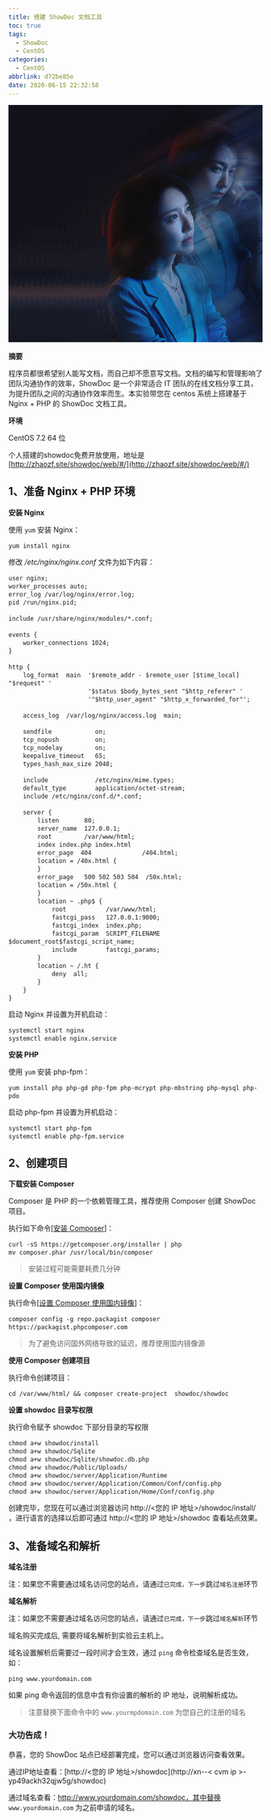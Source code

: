 ```yaml
---
title: 搭建 ShowDoc 文档工具
toc: true
tags:
  - ShowDoc
  - CentOS
categories:
  - CentOS
abbrlink: d72be85e
date: 2020-06-15 22:32:58
---
```




![](/assets/blogImg/202006151712.jpg)



**摘要**


程序员都很希望别人能写文档，而自己却不愿意写文档。文档的编写和管理影响了团队沟通协作的效率，ShowDoc 是一个非常适合 IT 团队的在线文档分享工具，为提升团队之间的沟通协作效率而生。本实验带您在 centos 系统上搭建基于 Nginx + PHP 的 ShowDoc 文档工具。



**环境**

CentOS 7.2 64 位

个人搭建的showdoc免费开放使用，地址是[http://zhaozf.site/showdoc/web/#/](http://zhaozf.site/showdoc/web/#/)
<!--more-->





## 1、准备 Nginx + PHP 环境

 **安装 Nginx**

使用 `yum` 安装 Nginx：

```
yum install nginx
```

修改 */etc/nginx/nginx.conf* 文件为如下内容：

```
user nginx;
worker_processes auto;
error_log /var/log/nginx/error.log;
pid /run/nginx.pid;

include /usr/share/nginx/modules/*.conf;

events {
    worker_connections 1024;
}

http {
    log_format  main  '$remote_addr - $remote_user [$time_local] "$request" '
                      '$status $body_bytes_sent "$http_referer" '
                      '"$http_user_agent" "$http_x_forwarded_for"';

    access_log  /var/log/nginx/access.log  main;

    sendfile            on;
    tcp_nopush          on;
    tcp_nodelay         on;
    keepalive_timeout   65;
    types_hash_max_size 2048;

    include             /etc/nginx/mime.types;
    default_type        application/octet-stream;
    include /etc/nginx/conf.d/*.conf;

    server {
        listen       80;
        server_name  127.0.0.1;
        root         /var/www/html;
        index index.php index.html
        error_page  404              /404.html;
        location = /40x.html {
        }
        error_page   500 502 503 504  /50x.html;
        location = /50x.html {
        }
        location ~ .php$ {
            root           /var/www/html;
            fastcgi_pass   127.0.0.1:9000;
            fastcgi_index  index.php;
            fastcgi_param  SCRIPT_FILENAME  $document_root$fastcgi_script_name;
            include        fastcgi_params;
        }
        location ~ /.ht {
            deny  all;
        }
    }
}
```

启动 Nginx 并设置为开机启动：

```
systemctl start nginx
systemctl enable nginx.service
```

 **安装 PHP**

使用 `yum` 安装 php-fpm：

```
yum install php php-gd php-fpm php-mcrypt php-mbstring php-mysql php-pdo
```

启动 php-fpm 并设置为开机启动：

```
systemctl start php-fpm
systemctl enable php-fpm.service
```

## 2、创建项目

**下载安装 Composer**

Composer 是 PHP 的一个依赖管理工具，推荐使用 Composer 创建 ShowDoc 项目。

执行如下命令[[安装 Composer](https://cloud.tencent.com/developer/labs/lab/10108#stage-2-step-1-install-composer)]：

```
curl -sS https://getcomposer.org/installer | php
mv composer.phar /usr/local/bin/composer
```



> 安装过程可能需要耗费几分钟

 **设置 Composer 使用国内镜像**

执行命令[[设置 Composer 使用国内镜像](https://cloud.tencent.com/developer/labs/lab/10108#stage-2-step-2-mainland-composer)]：

```
composer config -g repo.packagist composer https://packagist.phpcomposer.com
```



> 为了避免访问国外网络导致的延迟，推荐使用国内镜像源

 **使用 Composer 创建项目**

执行命令创建项目：

```
cd /var/www/html/ && composer create-project  showdoc/showdoc
```

 **设置 showdoc 目录写权限**

执行命令赋予 showdoc 下部分目录的写权限

```
chmod a+w showdoc/install
chmod a+w showdoc/Sqlite
chmod a+w showdoc/Sqlite/showdoc.db.php
chmod a+w showdoc/Public/Uploads/
chmod a+w showdoc/server/Application/Runtime
chmod a+w showdoc/server/Application/Common/Conf/config.php
chmod a+w showdoc/server/Application/Home/Conf/config.php
```

创建完毕，您现在可以通过浏览器访问 http://<您的 IP 地址>/showdoc/install/ ，进行语言的选择以后即可通过 http://<您的 IP 地址>/showdoc 查看站点效果。

## 3、准备域名和解析

 **域名注册**

注：如果您不需要通过域名访问您的站点，请通过`已完成，下一步`跳过`域名注册`环节

**域名解析**

注：如果您不需要通过域名访问您的站点，请通过`已完成，下一步`跳过`域名解析`环节

域名购买完成后, 需要将域名解析到实验云主机上。



域名设置解析后需要过一段时间才会生效，通过 `ping` 命令检查域名是否生效，如：

```
ping www.yourdomain.com
```

如果 ping 命令返回的信息中含有你设置的解析的 IP 地址，说明解析成功。



> 注意替换下面命令中的 `www.yourmpdomain.com` 为您自己的注册的域名

### 大功告成！

恭喜，您的 ShowDoc 站点已经部署完成，您可以通过浏览器访问查看效果。

通过IP地址查看：[http://<您的 IP 地址>/showdoc](http://xn--< cvm ip >-yp49ackh32qjw5g/showdoc)

通过域名查看：http://www.yourdomain.com/showdoc，其中替换 `www.yourdomain.com` 为之前申请的域名。

